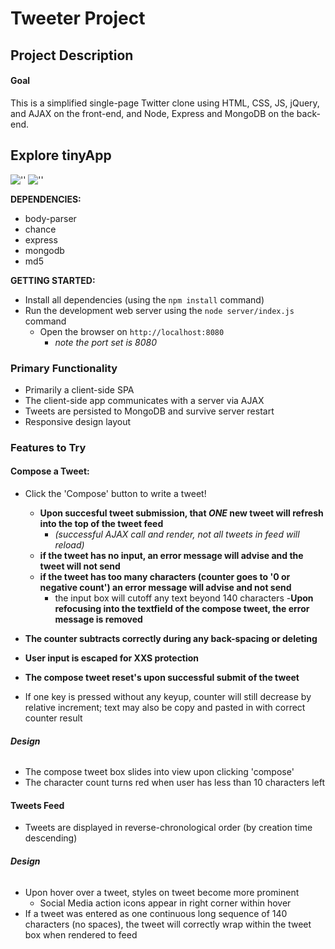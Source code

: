 # Tweeter Project 

## Project Description 

#### Goal 

This is a simplified single-page Twitter clone using HTML, CSS, JS, jQuery, and AJAX on the front-end, and Node, Express and MongoDB on the back-end.

## Explore tinyApp

!['']()
!['']()

**DEPENDENCIES:**

- body-parser
- chance
- express
- mongodb
- md5

**GETTING STARTED:**

- Install all dependencies (using the `npm install` command)
- Run the development web server using the `node server/index.js` command
  - Open the browser on `http://localhost:8080`
    - *note the port set is 8080*

### Primary Functionality

- Primarily a client-side SPA
- The client-side app communicates with a server via AJAX
- Tweets are persisted to MongoDB and survive server restart
- Responsive design layout

### Features to Try

#### Compose a Tweet:

  - Click the 'Compose' button to write a tweet!
    - **Upon succesful tweet submission, that *ONE* new tweet will refresh into the top of the tweet feed**
      - *(successful AJAX call and render, not all tweets in feed will reload)*
    - **if the tweet has no input, an error message will advise and the tweet will not send**
    - **if the tweet has too many characters (counter goes to '0 or negative count') an error message will advise and not send**
      - the input box will cutoff any text beyond 140 characters   -**Upon refocusing into the textfield of the compose tweet, the error message is removed**
  - **The counter subtracts correctly during any back-spacing or deleting**
  - **User input is escaped for XXS protection**
  - **The compose tweet reset's upon successful submit of the tweet**

  - If one key is pressed without any keyup, counter will still decrease by relative increment; text may also be copy and pasted in with correct counter result

###### **Design**

  - The compose tweet box slides into view upon clicking 'compose'
  - The character count turns red when user has less than 10 characters left

#### Tweets Feed

 - Tweets are displayed in reverse-chronological order (by creation time descending)

###### **Design**

  - Upon hover over a tweet, styles on tweet become more prominent
    - Social Media action icons appear in right corner within hover
  - If a tweet was entered as one continuous long sequence of 140 characters (no spaces), the tweet will correctly wrap within the tweet box when rendered to feed
